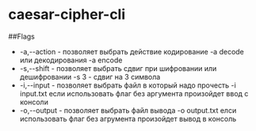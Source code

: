 # caesar-cipher-cli
##Flags
* -a,--action - позволяет выбрать действие кодирование -a decode или декодирования -a encode 
* -s,--shift - позволяет выбрать сдвиг при шифровании или дешифровании -s 3 - сдвиг на 3 символа
* -i,--input - позволяет выбрать файл в который надо прочесть -i input.txt если использовать флаг без аргумента произойдет ввод с консоли
* -o,--output - позволяет выбрать файл вывода -o output.txt елси использовать флаг без агрумента произойдет вывод в консоль 